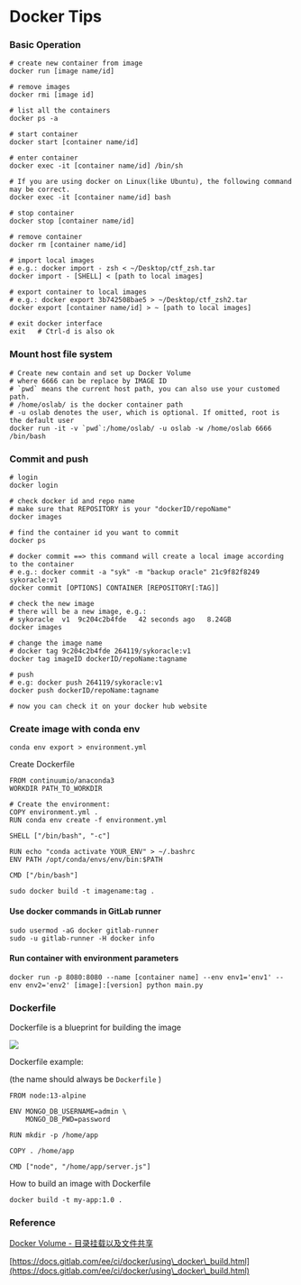 # Docker Tips

###

### Basic Operation

```shell
# create new container from image
docker run [image name/id]
​
# remove images
docker rmi [image id]
​
# list all the containers
docker ps -a
​
# start container
docker start [container name/id]
​
# enter container
docker exec -it [container name/id] /bin/sh
​
# If you are using docker on Linux(like Ubuntu), the following command may be correct.
docker exec -it [container name/id] bash
​
# stop container
docker stop [container name/id]
​
# remove container
docker rm [container name/id]
​
# import local images
# e.g.: docker import - zsh < ~/Desktop/ctf_zsh.tar
docker import - [SHELL] < [path to local images]
​
# export container to local images
# e.g.: docker export 3b742508bae5 > ~/Desktop/ctf_zsh2.tar
docker export [container name/id] > ~ [path to local images]
​
# exit docker interface
exit   # Ctrl-d is also ok
```

### Mount host file system

```shell
# Create new contain and set up Docker Volume
# where 6666 can be replace by IMAGE ID 
# `pwd` means the current host path, you can also use your customed path.
# /home/oslab/ is the docker container path
# -u oslab denotes the user, which is optional. If omitted, root is the default user
docker run -it -v `pwd`:/home/oslab/ -u oslab -w /home/oslab 6666 /bin/bash
```

### Commit and push

```shell
# login
docker login
​
# check docker id and repo name
# make sure that REPOSITORY is your "dockerID/repoName"
docker images
​
# find the container id you want to commit
docker ps
​
# docker commit ==> this command will create a local image according to the container
# e.g.: docker commit -a "syk" -m "backup oracle" 21c9f82f8249 sykoracle:v1
docker commit [OPTIONS] CONTAINER [REPOSITORY[:TAG]]
​
# check the new image
# there will be a new image, e.g.: 
# sykoracle  v1  9c204c2b4fde   42 seconds ago   8.24GB
docker images
​
# change the image name
# docker tag 9c204c2b4fde 264119/sykoracle:v1
docker tag imageID dockerID/repoName:tagname
​
# push
# e.g: docker push 264119/sykoracle:v1
docker push dockerID/repoName:tagname
​
# now you can check it on your docker hub website
```

### Create image with conda env

```shell
conda env export > environment.yml
```

Create Dockerfile

```shell
FROM continuumio/anaconda3 
WORKDIR PATH_TO_WORKDIR
 
# Create the environment:
COPY environment.yml .
RUN conda env create -f environment.yml
 
SHELL ["/bin/bash", "-c"]
 
RUN echo "conda activate YOUR_ENV" > ~/.bashrc
ENV PATH /opt/conda/envs/env/bin:$PATH
 
CMD ["/bin/bash"]
```

```shell
sudo docker build -t imagename:tag .
```

#### Use docker commands in GitLab runner

```shell
sudo usermod -aG docker gitlab-runner
sudo -u gitlab-runner -H docker info
```

#### Run container with environment parameters

```shell
docker run -p 8080:8080 --name [container name] --env env1='env1' --env env2='env2' [image]:[version] python main.py
```

### Dockerfile&#x20;

Dockerfile is a blueprint for building the image

&#x20;![](.gitbook/assets/image.png)

&#x20;Dockerfile example:

(the name should always be `Dockerfile` )

```docker
FROM node:13-alpine

ENV MONGO_DB_USERNAME=admin \
    MONGO_DB_PWD=password
    
RUN mkdir -p /home/app

COPY . /home/app

CMD ["node", "/home/app/server.js"]
```

How to build an image with Dockerfile

```shell
docker build -t my-app:1.0 .
```

### Reference

[Docker Volume - 目录挂载以及文件共享](https://kebingzao.com/2019/02/25/docker-volume/)

[https://docs.gitlab.com/ee/ci/docker/using\_docker\_build.html](https://docs.gitlab.com/ee/ci/docker/using\_docker\_build.html)
